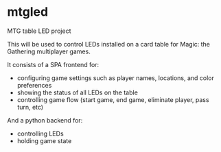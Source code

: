 # mtgled
MTG table LED project

This will be used to control LEDs installed on a card table for Magic: the Gathering multiplayer games.

It consists of a SPA frontend for:
- configuring game settings such as player names, locations, and color preferences
- showing the status of all LEDs on the table
- controlling game flow (start game, end game, eliminate player, pass turn, etc)

And a python backend for:
- controlling LEDs
- holding game state
